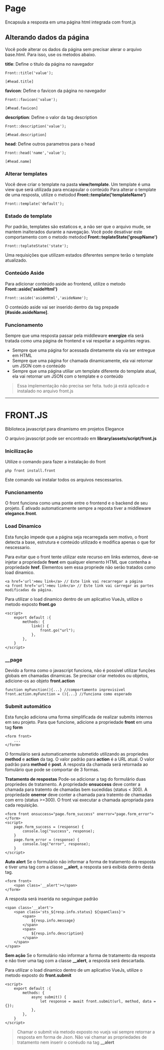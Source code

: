 # Page

Encapsula a resposta em uma página html integrada com front.js

## Alterando dados da página

Você pode alterar os dados da página sem precisar alerar o arquivo base.html. Para isso, use os metodos abaixo.

**title**: Define o titulo da página no navegador

    Front::title('value');

    [#head.title]

**favicon**: Define o favicon da página no navegador

    Front::favicon('value');

    [#head.favicon]

**description**: Define o valor da tag description

    Front::description('value');

    [#head.description]

**head**: Define outros parametros para o head

    Front::head('name','value');

    [#head.name]

### Alterar templates

Você deve criar o template na pasta **view/template**. Um template é uma view que será utilizada para encapsular o conteúdo
Para alterar o template de uma resposta, utilize o metodod **Front::template('templateName')**

    Front::template('default');

### Estado de template

Por padrão, templates são estaticos e, a não ser que o arquivo mude, se mantem inalterados durante a navegação.
Você pode desativar este comportamento com o metodo metodod **Front::teplateState('groupName')**

    Front::teplateState('state');

Uma requisições que utilizam estados diferentes sempre terão o template atualizado.

### Conteúdo Aside

Para adicionar conteúdo aside ao frontend, utilize o metodo **Front::aside('asideHtml')**

    Front::aside('asideHtml','asideName');

O conteúdo aside vai ser inserido dentro da tag prepade **[#aside.asideName]**.

### Funcionamento

Sempre que uma resposta passar pela middleware **energize** ela será tratada como uma página de frontend e vai respeitar a seguintes regras.

  - Sempre que uma página for acessada diretamente ela via ser entregue em HTML
  - Sempre que uma página for chamada dinamicamente, ela vai retornar um JSON com o conteúdo
  - Sempre que uma página utiliar um template diferente do template atual, ela vai retornar um JSON com o template e o conteúdo

 > Essa implementação não precisa ser feita. tudo já está aplicado e instalado no arquivo front.js

---

# FRONT.JS

Biblioteca javascript para dinamismo em projetos Elegance

O arquivo javascript pode ser encontrado em **library/assets/script/front.js**

### Inicilização

Utilize o comando para fazer a instalação do front

    php front install.front

Este comando vai instalar todos os arquivos nescessarios. 

### Funcionamento

O front funciona como uma ponte entre o frontend e o backend de seu projeto. É ativado automaticamente sempre a reposta tiver a middleware **elegance.front**.

### Load Dinamico

Esta função impede que a página seja recarregada sem motivo, o front detecta a base, estrutura e conteúdo utilizado e modifica apenas o que for nescessario.

Para evitar que o front tente utilizar este recurso em links externos, deve-se injetar a propriedade **front** em qualquer elemento HTML que contenha a propriedade **href**. Elementos sem essa propriede não serão tratados como load dinamico.

    <a href='url'>meu link</a> // Este link vai recarregar a página
    <a front href='url'>meu link</a> // Este link vai carregar as partes modificadas da página.

Para utilizar o load dinamico dentro de um aplicativo VueJs, utilize o metodo exposto **front.go**

    <script>
        export default :{
            methods: {
                link() {
                    front.go("url");
                },
            },
        }
    </script>

### __page

Devido a forma como o javascript funciona, não é possivel utilizar funções globais em chamadas dinamicas. Se precisar criar metodos ou objetos, adicione-os ao objeto **front.action**

    function myFunction(){...} //comportamento inprevisivel
    front.action.myFunction = (){...} //funciona como esperado

### Submit automático

Esta função adiciona uma forma simplificada de realizar submits internos em seu projeto. Para que funcione, adicione a propriedade **front** em uma tag **form**

    <form front>
        ...
    </form>

O formulário será automaticamente submetido utilizando as propriedes **method** e **action** da tag. O valor padrão para **action** é a URL atual. O valor padrão para **method** é **post**. A resposta da chamada será retornada ao fomulário que pode se comportar de 3 formas.

**Tratamento de respostas**
Pode-se adicionar a tag do formulário duas propriedes de tratamento. A propriedade **onsuccess** deve conter a chamada para tratemto de chamadas bem sucedidas (status < 300). A propriedade **onerror** deve conter a chamada para tratemto de chamadas com erro (status >=300). O front vai executar a chamada apropriada para cada requisição.

    <form front onsuccess="page.form_success" onerror="page.form_error">
    </form>
    <script>
        page.form_success = (response) {
            console.log("success", response);
        }
        page.form_error = (response) {
            console.log("error", response);
        }
    </script>

**Auto alert**
Se o formulário não informar a forma de tratamento da resposta e tiver uma tag com a classe **__alert**, a resposta será exibida dentro desta tag.

    <form front>
        <span class='__alert'></span>
    </form>

A resposta será inserida no seguingue padrão

    <span class='__alert'>
        <span class='sts_${resp.info.status} ${spanClass}'>
            <span>
                ${resp.info.message}
            </span>
            <span>
                ${resp.info.description}
            </span>
        </span>
    </span>

**Sem ação**
Se o formulário não informar a forma de tratamento da resposta e não tiver uma tag com a classe **__alert**, a resposta será descartada.

Para utilizar o load dinamico dentro de um aplicativo VueJs, utilize o metodo exposto do **front.submit**

    <script>
        export default :{
            methods: {
                async submit() {
                    let response = await front.submit(url, method, data = {});
                },
            },
        }
    </script>

> Chamar o submit via metodo exposto no vuejs vai sempre retornar a resposta em forma de Json. Não vai chamar as propriedades de tratamento nem inserir o conéudo na tag **__alert**
 